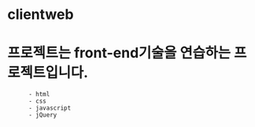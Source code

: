 # clientweb



# 프로젝트는 front-end기술을 연습하는 프로젝트입니다.
          - html
          - css
          - javascript
          - jQuery

